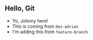 ## Hello, Git

- Yo, Johnny here!
- This is coming from `dev-adrian`
- I'm adding this from `feature-branch`